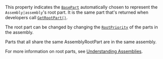 This property indicates the [`BasePart`](https://create.roblox.com/docs/reference/engine/classes/BasePart) automatically chosen to
represent the `Assembly|assembly`'s root part. It is the same part that's
returned when developers call
[`GetRootPart()`](https://create.roblox.com/docs/reference/engine/classes/BasePart#GetRootPart).

The root part can be changed by changing the
[`RootPriority`](https://create.roblox.com/docs/reference/engine/classes/BasePart#RootPriority) of the parts in the assembly.

Parts that all share the same AssemblyRootPart are in the same assembly.

For more information on root parts, see
[Understanding Assemblies](https://create.roblox.com/docs/physics/assemblies).